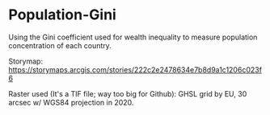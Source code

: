 # Population-Gini
Using the Gini coefficient used for wealth inequality to measure population concentration of each country.

Storymap:
https://storymaps.arcgis.com/stories/222c2e2478634e7b8d9a1c1206c023f6 

Raster used (It's a TIF file; way too big for Github):
GHSL grid by EU, 30 arcsec w/ WGS84 projection in 2020.

